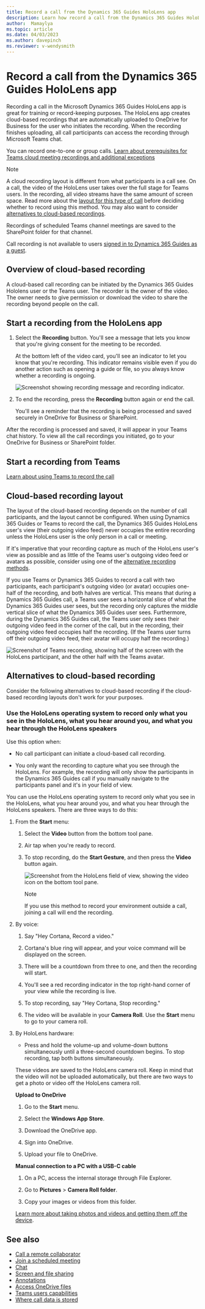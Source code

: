 ```yaml
---
title: Record a call from the Dynamics 365 Guides HoloLens app
description: Learn how record a call from the Dynamics 365 Guides HoloLens app
author:  Mamaylya
ms.topic: article
ms.date: 04/03/2023
ms.author: davepinch
ms.reviewer: v-wendysmith
---
```


# Record a call from the Dynamics 365 Guides HoloLens app

Recording a call in the Microsoft Dynamics 365 Guides HoloLens app is great for training or record-keeping purposes. The HoloLens app creates cloud-based recordings that are automatically uploaded to OneDrive for Business for the user who initiates the recording. When the recording finishes uploading, all call participants can access the recording through Microsoft Teams chat.

You can record one-to-one or group calls. [Learn about prerequisites for Teams cloud meeting recordings and additional exceptions](/microsoftteams/cloud-recording#prerequisites-for-teams-cloud-meeting-recording)

> [!NOTE]
> A cloud recording layout is different from what participants in a call see. On a call, the video of the HoloLens user takes over the full stage for Teams users. In the recording, all video streams have the same amount of screen space. Read more about the [layout for this type of call](#cloud-based-recording-layout) before deciding whether to record using this method. You may also want to consider [alternatives to cloud-based recordings](#alternatives-to-cloud-based-recording). 

Recordings of scheduled Teams channel meetings are saved to the SharePoint folder for that channel. 

Call recording is not available to users [signed in to Dynamics 365 Guides as a guest](admin-add-guest-user.md).

## Overview of cloud-based recording 

A cloud-based call recording can be initiated by the Dynamics 365 Guides Hololens user or the Teams user. The recorder is the owner of the video. The owner needs to give permission or download the video to share the recording beyond people on the call.

## Start a recording from the HoloLens app

1. Select the **Recording** button. You'll see a message that lets you know that you're giving consent for the meeting to be recorded.

   At the bottom left of the video card, you'll see an indicator to let you know that you're recording. This indicator remains visible even if you do another action such as opening a guide or file, so you always know whether a recording is ongoing.

   ![Screenshot showing recording message and recording indicator.](media/calling-recording.png)

1. To end the recording, press the **Recording** button again or end the call.

   You'll see a reminder that the recording is being processed and saved securely in OneDrive for Business or SharePoint.

After the recording is processed and saved, it will appear in your Teams chat history. To view all the call recordings you initiated, go to your OneDrive for Business or SharePoint folder. 

## Start a recording from Teams

[Learn about using Teams to record the call](https://support.microsoft.com/office/record-a-meeting-in-teams-34dfbe7f-b07d-4a27-b4c6-de62f1348c24)

## Cloud-based recording layout 

The layout of the cloud-based recording depends on the number of call participants, and the layout cannot be configured. When using Dynamics 365 Guides or Teams to record the call, the Dynamics 365 Guides HoloLens user's view (their outgoing video feed) never occupies the entire recording unless the HoloLens user is the only person in a call or meeting. 

If it's imperative that your recording capture as much of the HoloLens user's view as possible and as little of the Teams user's outgoing video feed or avatars as possible, consider using one of the [alternative recording methods](#alternatives-to-cloud-based-recording). 

If you use Teams or Dynamics 365 Guides to record a call with two participants, each participant's outgoing video (or avatar) occupies one-half of the recording, and both halves are vertical. This means that during a Dynamics 365 Guides call, a Teams user sees a horizontal slice of what the Dynamics 365 Guides user sees, but the recording only captures the middle vertical slice of what the Dynamics 365 Guides user sees. Furthermore, during the Dynamics 365 Guides call, the Teams user only sees their outgoing video feed in the corner of the call, but in the recording, their outgoing video feed occupies half the recording. (If the Teams user turns off their outgoing video feed, their avatar will occupy half the recording.)

![Screenshot of Teams recording, showing half of the screen with the HoloLens participant, and the other half with the Teams avatar.](media/recording-two-person-layout.JPG)

## Alternatives to cloud-based recording

Consider the following alternatives to cloud-based recording if the cloud-based recording layouts don't work for your purposes. 

### Use the HoloLens operating system to record only what you see in the HoloLens, what you hear around you, and what you hear through the HoloLens speakers

Use this option when:

- No call participant can initiate a cloud-based call recording.

- You only want the recording to capture what you see through the HoloLens. For example, the recording will only show the participants in the Dynamics 365 Guides call if you manually navigate to the participants panel and it's in your field of view.

You can use the HoloLens operating system to record only what you see in the HoloLens, what you hear around you, and what you hear through the HoloLens speakers. There are three ways to do this:

1. From the **Start** menu:

   1. Select the **Video** button from the bottom tool pane.
  
   2. Air tap when you're ready to record.
  
   3. To stop recording, do the **Start Gesture**, and then press the **Video** button again.
  
      ![Screenshot from the HoloLens field of view, showing the video icon on the bottom tool pane.](media/recording-hololens-stop-recording.JPG)

      > [!NOTE]
      > If you use this method to record your environment outside a call, joining a call will end the recording.

2. By voice: 

    1. Say "Hey Cortana, Record a video."

    2. Cortana's blue ring will appear, and your voice command will be displayed on the screen.

    3. There will be a countdown from three to one, and then the recording will start.

    4. You'll see a red recording indicator in the top right-hand corner of your view while the recording is live.

    5. To stop recording, say "Hey Cortana, Stop recording."

    6. The video will be available in your **Camera Roll**. Use the **Start** menu to go to your camera roll.

3. By HoloLens hardware:

    - Press and hold the volume-up and volume-down buttons simultaneously until a three-second countdown begins. To stop recording, tap both buttons simultaneously.

    These videos are saved to the HoloLens camera roll. Keep in mind that the video will not be uploaded automatically, but there are two ways to get a photo or video off the HoloLens camera roll.

    **Upload to OneDrive**

      1. Go to the **Start** menu.
       
      2. Select the **Windows App Store**.
      
      3. Download the OneDrive app.
      
      4. Sign into OneDrive.
      
      5. Upload your file to OneDrive.

    **Manual connection to a PC with a USB-C cable**

      1. On a PC, access the internal storage through File Explorer.
      
      2. Go to **Pictures** > **Camera Roll folder**.

      3. Copy your images or videos from this folder.

    [Learn more about taking photos and videos and getting them off the device](/hololens/holographic-photos-and-videos#capture-a-mixed-reality-photo).

## See also

- [Call a remote collaborator](calling-start-call.md)
- [Join a scheduled meeting](calling-meetings.md)
- [Chat](calling-chat-file-sharing.md)
- [Screen and file sharing](calling-screen-sharing.md)
- [Annotations](calling-annotations.md)
- [Access OneDrive files](onedrive-files.md)
- [Teams users capabilities](calling-teams-users.md)
- [Where call data is stored](call-logging.md)

